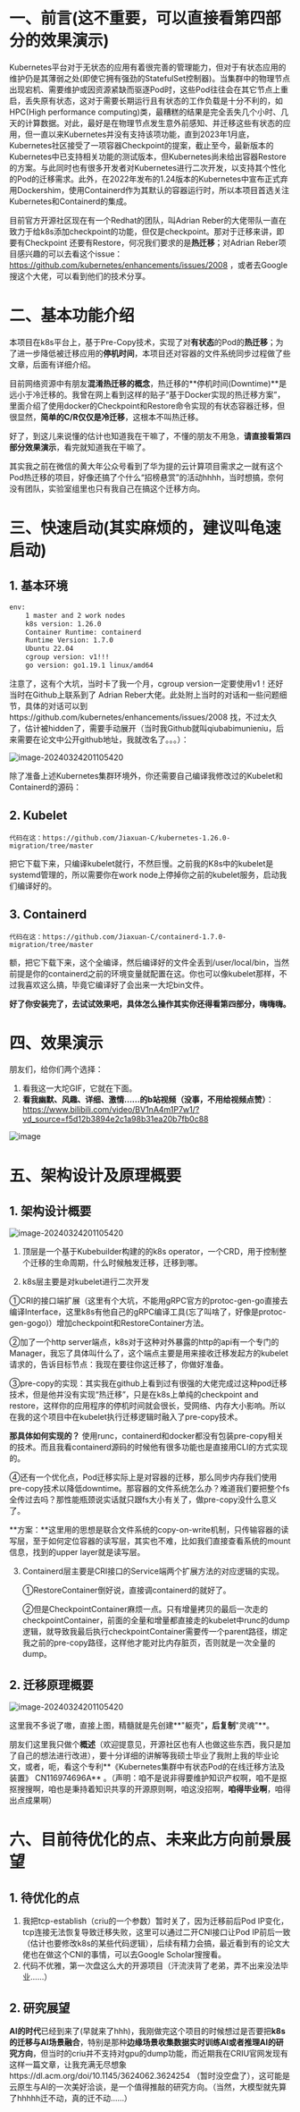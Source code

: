 # 一、前言(这不重要，可以直接看第四部分的效果演示)

Kubernetes平台对于无状态的应用有着很完善的管理能力，但对于有状态应用的维护仍是其薄弱之处(即使它拥有强劲的StatefulSet控制器)。当集群中的物理节点出现宕机、需要维护或因资源紧缺而驱逐Pod时，这些Pod往往会在其它节点上重启，丢失原有状态，这对于需要长期运行且有状态的工作负载是十分不利的，如HPC(High performance computing)类，最糟糕的结果是完全丢失几个小时、几天的计算数据。对此，最好是在物理节点发生意外前感知、并迁移这些有状态的应用，但一直以来Kubernetes并没有支持该项功能，直到2023年1月底，Kubernetes社区接受了一项容器Checkpoint的提案，截止至今，最新版本的Kubernetes中已支持相关功能的测试版本，但Kubernetes尚未给出容器Restore的方案。与此同时也有很多开发者对Kubernetes进行二次开发，以支持其个性化的Pod的迁移需求。此外，在2022年发布的1.24版本的Kubernetes中宣布正式弃用Dockershim，使用Containerd作为其默认的容器运行时，所以本项目首选关注Kubernetes和Containerd的集成。

目前官方开源社区现在有一个Redhat的团队，叫Adrian Reber的大佬带队一直在致力于给k8s添加checkpoint的功能，但仅是checkpoint。那对于迁移来讲，即要有Checkpoint 还要有Restore，何况我们要求的是**热迁移**；对Adrian Reber项目感兴趣的可以去看这个issue：https://github.com/kubernetes/enhancements/issues/2008 ，或者去Google搜这个大佬，可以看到他们的技术分享。

# 二、基本功能介绍
本项目在k8s平台上，基于Pre-Copy技术，实现了对**有状态**的Pod的**热迁移**；为了进一步降低被迁移应用的**停机时间**，本项目还对容器的文件系统同步过程做了些文章，后面有详细介绍。

目前网络资源中有朋友**混淆热迁移的概念**，热迁移的**停机时间(Downtime)**是远小于冷迁移的。我曾在网上看到这样的贴子“基于Docker实现的热迁移方案”，里面介绍了使用docker的Checkpoint和Restore命令实现的有状态容器迁移，但很显然，**简单的C/R仅仅是冷迁移**，这根本不叫热迁移。

​好了，到这儿来说懂的估计也知道我在干嘛了，不懂的朋友不用急，**请直接看第四部分效果演示**，看完就知道我在干嘛了。

其实我之前在微信的黄大年公众号看到了华为提的云计算项目需求之一就有这个Pod热迁移的项目，好像还搞了个什么“招榜悬赏”的活动hhhh，当时想搞，奈何没有团队，实验室组里也只有我自己在搞这个迁移方向。

# 三、快速启动(其实麻烦的，建议叫龟速启动)

## 1. 基本环境

```bash
env:
	1 master and 2 work nodes
	k8s version: 1.26.0
	Container Runtime: containerd
	Runtime Version: 1.7.0
	Ubuntu 22.04
	cgroup version: v1!!!
	go version: go1.19.1 linux/amd64
```

注意了，这有个大坑，当时卡了我一个月，cgroup version一定要使用v1！还好当时在Github上联系到了 Adrian Reber大佬。此处附上当时的对话和一些问题细节，具体的对话可以到https://github.com/kubernetes/enhancements/issues/2008 找，不过太久了，估计被hidden了，需要手动展开（当时我Github就叫qiubabimunieniu，后来需要在论文中公开github地址，我就改名了。。。）：

![image-20240324201105420](README.assets/image-20240324204629679.png)


除了准备上述Kubernetes集群环境外，你还需要自己编译我修改过的Kubelet和Containerd的源码：

## 2. Kubelet

```
代码在这：https://github.com/Jiaxuan-C/kubernetes-1.26.0-migration/tree/master
```

​把它下载下来，只编译kubelet就行，不然巨慢。之前我的K8s中的kubelet是systemd管理的，所以需要你在work node上停掉你之前的kubelet服务，启动我们编译好的。

## 3. Containerd

```
代码在这：https://github.com/Jiaxuan-C/containerd-1.7.0-migration/tree/master
```

​额，把它下载下来，这个全编译，然后编译好的文件全丢到/user/local/bin，当然前提是你的containerd之前的环境变量就配置在这。你也可以像kubelet那样，不过我喜欢这么搞，毕竟它编译好了会出来一大坨bin文件。

**好了你安装完了，去试试效果吧，具体怎么操作其实你还得看第四部分，嗨嗨嗨。**

# 四、效果演示

朋友们，给你们两个选择：

1. 看我这一大坨GIF，它就在下面。 
2. **看我幽默、风趣、详细、激情......的b站视频（没事，不用给视频点赞）**：https://www.bilibili.com/video/BV1nA4m1P7w1/?vd_source=f5d12b3894e2c1a98b31ea20b7fb0c88

![image](./demo.gif)

# 五、架构设计及原理概要

## 1. 架构设计概要

![image-20240324201105420](README.assets/image-20240324174628523.png)

1. 顶层是一个基于Kubebuilder构建的的k8s operator，一个CRD，用于控制整个迁移的生命周期，什么时候触发迁移，迁移到哪。

2.  k8s层主要是对kubelet进行二次开发

   ①CRI的接口端扩展（这里有个大坑，不能用gRPC官方的protoc-gen-go直接去编译Interface，这里k8s有他自己的gRPC编译工具(忘了叫啥了，好像是protoc-gen-gogo)）增加checkpoint和RestoreContainer方法。

   ②加了一个http server端点，k8s对于这种对外暴露的http的api有一个专门的Manager，我忘了具体叫什么了，这个端点主要是用来接收迁移发起方的kubelet请求的，告诉目标节点：我现在要往你这迁移了，你做好准备。

   ③pre-copy的实现：其实我在github上看到过有很强的大佬完成过这种pod迁移技术，但是他并没有实现“热迁移”，只是在k8s上单纯的checkpoint and restore，这样你的应用程序的停机时间就会很长，受网络、内存大小影响。所以在我的这个项目中在kubelet执行迁移逻辑时融入了pre-copy技术。

   **那具体如何实现的？** 使用runc，containerd和docker都没有包装pre-copy相关的技术。而且我看containerd源码的时候他有很多功能也是直接用CLI的方式实现的。

   ④还有一个优化点，Pod迁移实际上是对容器的迁移，那么同步内存我们使用pre-copy技术以降低downtime。那容器的文件系统怎么办？难道我们要把整个fs全传过去吗？那性能瓶颈说实话就只跟fs大小有关了，做pre-copy没什么意义了。

   **方案：**这里用的思想是联合文件系统的copy-on-write机制，只传输容器的读写层，至于如何定位容器的读写层，其实也不难，比如我们直接查看系统的mount信息，找到的upper layer就是读写层。

3. Containerd层主要是CRI接口的Service端两个扩展方法的对应逻辑的实现。

   ①RestoreContainer倒好说，直接调containerd的就好了。

   ②但是CheckpointContainer麻烦一点。只有增量拷贝的最后一次走的checkpointContainer，前面的全量和增量都直接走的kubelet中runc的dump逻辑，就导致我最后执行checkpointContainer需要传一个parent路径，绑定我之前的pre-copy路径，这样他才能对比内存脏页，否则就是一次全量的dump。

## 2. 迁移原理概要

![image-20240324201105420](README.assets/image-20240324204645181.png)

这里我不多说了嗷，直接上图，精髓就是先创建**"躯壳"**，后复制**"灵魂"**。


朋友们这里我只做个**概述**（欢迎提意见，开源社区也有人也做这些东西，我只是加了自己的想法进行改进），要十分详细的讲解等我硕士毕业了我附上我的毕业论文，或者，呃，看这个专利**《Kubernetes集群中有状态Pod的在线迁移方法及装置》 CN116974696A** 。（声明：咱不是说非得要维护知识产权啊，咱不是抠抠搜搜啊，咱也是秉持着知识共享的开源原则啊，咱这没招啊，**咱得毕业啊**，咱得出点成果啊）

# 六、目前待优化的点、未来此方向前景展望

## 1. 待优化的点

1. 我把tcp-establish（criu的一个参数）暂时关了，因为迁移前后Pod IP变化，tcp连接无法恢复导致迁移失败，这里可以通过二开CNI接口让Pod IP前后一致（估计也要修改k8s的某些代码逻辑），后续有精力会搞，最近看到有的论文大佬也在做这个CNI的事情，可以去Google Scholar搜搜看。
2. 代码不优雅，第一次盘这么大的开源项目（汗流浃背了老弟，弄不出来没法毕业......）

## 2. 研究展望

​**AI的时代**已经到来了(早就来了hhh)，我刚做完这个项目的时候想过是否要把**k8s的迁移与AI场景融合**，特别是那种**边缘场景收集数据实时训练AI或者推理AI的研究方向**，但当时的criu并不支持对gpu的dump功能，而近期我在CRIU官网发现有这样一篇文章，让我充满无尽想象https://dl.acm.org/doi/10.1145/3624062.3624254  （暂时没空盘了），这可能是云原生与AI的一次美好洽谈，是一个值得推敲的研究方向。（当然，大模型就先算了hhhhh迁不动，真的迁不动……）

